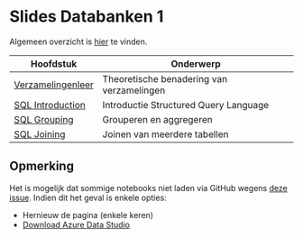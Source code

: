 # Slides Databanken 1

Algemeen overzicht is [hier](https://hogent-databases.github.io/DB1-Slides) te vinden.

| Hoofdstuk | Onderwerp |
| --------- | --------- |
| [Verzamelingenleer](https://hogent-databases.github.io/DB1-Slides/slides/verzamelingenleer) | Theoretische benadering van verzamelingen |
| [SQL Introduction](https://hogent-databases.github.io/DB1-Slides/slides/sql) | Introductie Structured Query Language |
| [SQL Grouping](https://nbviewer.jupyter.org/github/HOGENT-Databases/DB1-Slides/blob/master/notebooks/joining.ipynb) | Grouperen en aggregeren |
| [SQL Joining](https://nbviewer.jupyter.org/github/HOGENT-Databases/DB1-Slides/blob/master/notebooks/grouping.ipynb) | Joinen van meerdere tabellen |

## Opmerking
Het is mogelijk dat sommige notebooks niet laden via GitHub wegens [deze issue](https://github.com/iurisegtovich/PyTherm-applied-thermodynamics/issues/11). Indien dit het geval is enkele opties:
- Hernieuw de pagina (enkele keren)
- [Download Azure Data Studio](https://docs.microsoft.com/en-us/sql/azure-data-studio/download-azure-data-studio?view=sql-server-ver15)
